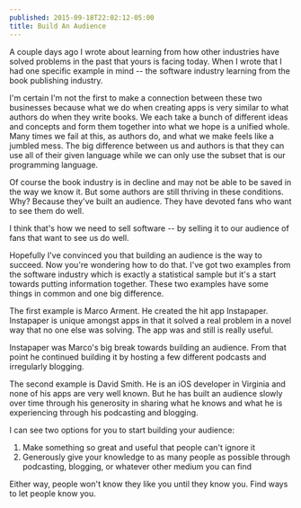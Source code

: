 ```yaml
---
published: 2015-09-18T22:02:12-05:00
title: Build An Audience
---
```

A couple days ago I wrote about learning from how other industries have solved problems in the past that yours is facing today. When I wrote that I had one specific example in mind -- the software industry learning from the book publishing industry.

I'm certain I'm not the first to make a connection between these two businesses because what we do when creating apps is very similar to what authors do when they write books. We each take a bunch of different ideas and concepts and form them together into what we hope is a unified whole. Many times we fail at this, as authors do, and what we make feels like a jumbled mess. The big difference between us and authors is that they can use all of their given language while we can only use the subset that is our programming language.

Of course the book industry is in decline and may not be able to be saved in the way we know it. But some authors are still thriving in these conditions. Why? Because they've built an audience. They have devoted fans who want to see them do well.

I think that's how we need to sell software -- by selling it to our audience of fans that want to see us do well.

Hopefully I've convinced you that building an audience is the way to succeed. Now you're wondering how to do that. I've got two examples from the software industry which is exactly a statistical sample but it's a start towards putting information together. These two examples have some things in common and one big difference.

The first example is Marco Arment. He created the hit app Instapaper. Instapaper is unique amongst apps in that it solved a real problem in a novel way that no one else was solving. The app was and still is really useful.

Instapaper was Marco's big break towards building an audience. From that point he continued building it by hosting a few different podcasts and irregularly blogging.

The second example is David Smith. He is an iOS developer in Virginia and none of his apps are very well known. But he has built an audience slowly over time through his generosity in sharing what he knows and what he is experiencing through his podcasting and blogging.

I can see two options for you to start building your audience:

1) Make something so great and useful that people can't ignore it
2) Generously give your knowledge to as many people as possible through podcasting, blogging, or whatever other medium you can find

Either way, people won't know they like you until they know you. Find ways to let people know you.